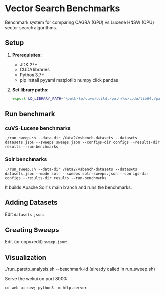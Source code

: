# Vector Search Benchmarks

Benchmark system for comparing CAGRA (GPU) vs Lucene HNSW (CPU) vector search algorithms.

## Setup

1. **Prerequisites:**
   - JDK 22+
   - CUDA libraries
   - Python 3.7+
   - pip install pyyaml matplotlib numpy click pandas

2. **Set library paths:**
   ```bash
   export LD_LIBRARY_PATH="/path/to/cuvs/build:/path/to/cuda/lib64:/path/to/conda/lib:$LD_LIBRARY_PATH"
   ```

## Run benchmark


### cuVS-Lucene benchmarks

    ./run_sweep.sh --data-dir /data2/vsbench-datasets --datasets datasets.json --sweeps sweeps.json --configs-dir configs --results-dir results --run-benchmarks


### Solr benchmarks

    ./run_sweep.sh --data-dir /data2/vsbench-datasets --datasets datasets.json --mode solr --sweeps solr-sweeps.json --configs-dir configs --results-dir results --run-benchmarks


It builds Apache Solr's main branch and runs the benchmarks.


## Adding Datasets

Edit `datasets.json`:

## Creating Sweeps

Edit (or copy+edit) `sweep.json`:

## Visualization

./run_pareto_analysis.sh --benchmark-id <benchmark-id or sweep-id>  <dataset>(already called in run_sweep.sh)

Serve the webui on port 8000:

    cd web-ui-new; python3 -m http.server
